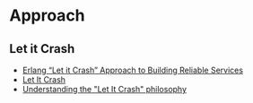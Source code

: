 # Approach

## Let it Crash

- [Erlang “Let it Crash” Approach to Building Reliable Services](https://medium.com/@vamsimokari/erlang-let-it-crash-philosophy-53486d2a6da)
- [Let It Crash](https://wiki.c2.com/?LetItCrash)
- [Understanding the "Let It Crash" philosophy](https://rafaelantunes.com.br/understanding-the-let-it-crash-philosophy)